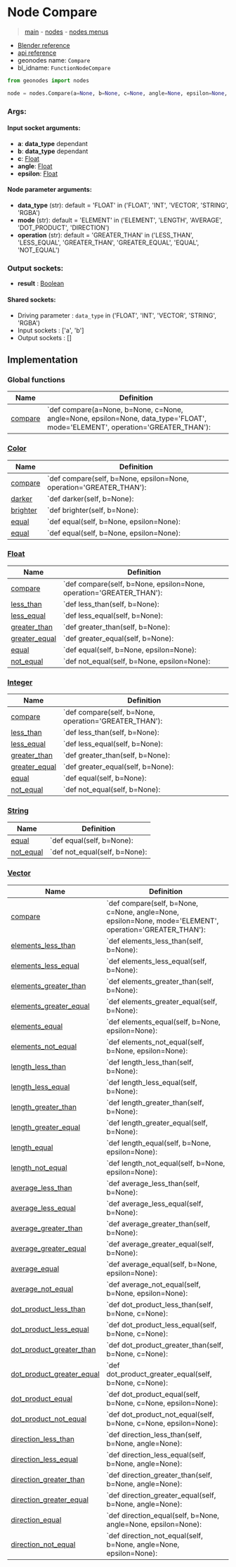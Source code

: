 # Node Compare

> [main](../structure.md) - [nodes](nodes.md) - [nodes menus](nodes_menus.md)

- [Blender reference](https://docs.blender.org/manual/en/latest/modeling/geometry_nodes/utilities/compare.html)
- [api reference](https://docs.blender.org/api/current/bpy.types.FunctionNodeCompare.html)
- geonodes name: `Compare`
- bl_idname: `FunctionNodeCompare`

```python
from geonodes import nodes

node = nodes.Compare(a=None, b=None, c=None, angle=None, epsilon=None, data_type='FLOAT', mode='ELEMENT', operation='GREATER_THAN')
```

### Args:

#### Input socket arguments:

- **a**: **data_type** dependant
- **b**: **data_type** dependant
- **c**: [Float](Float.md)
- **angle**: [Float](Float.md)
- **epsilon**: [Float](Float.md)

#### Node parameter arguments:

- **data_type** (str): default = 'FLOAT' in ('FLOAT', 'INT', 'VECTOR', 'STRING', 'RGBA')
- **mode** (str): default = 'ELEMENT' in ('ELEMENT', 'LENGTH', 'AVERAGE', 'DOT_PRODUCT', 'DIRECTION')
- **operation** (str): default = 'GREATER_THAN' in ('LESS_THAN', 'LESS_EQUAL', 'GREATER_THAN', 'GREATER_EQUAL', 'EQUAL', 'NOT_EQUAL')

### Output sockets:

- **result** : [Boolean](Boolean.md)

#### Shared sockets:

- Driving parameter : ``data_type`` in ('FLOAT', 'INT', 'VECTOR', 'STRING', 'RGBA')
- Input sockets  : ['a', 'b']
- Output sockets : []
## Implementation

### Global functions

| Name | Definition |
|------|------------|
 | [compare](A.md#compare) | `def compare(a=None, b=None, c=None, angle=None, epsilon=None, data_type='FLOAT', mode='ELEMENT', operation='GREATER_THAN'): |

### [Color](Color.md)

| Name | Definition |
|------|------------|
 | [compare](Color.md#compare) | `def compare(self, b=None, epsilon=None, operation='GREATER_THAN'): |
 | [darker](Color.md#darker) | `def darker(self, b=None): |
 | [brighter](Color.md#brighter) | `def brighter(self, b=None): |
 | [equal](Color.md#equal) | `def equal(self, b=None, epsilon=None): |
 | [equal](Color.md#equal) | `def equal(self, b=None, epsilon=None): |

### [Float](Float.md)

| Name | Definition |
|------|------------|
 | [compare](Float.md#compare) | `def compare(self, b=None, epsilon=None, operation='GREATER_THAN'): |
 | [less_than](Float.md#less_than) | `def less_than(self, b=None): |
 | [less_equal](Float.md#less_equal) | `def less_equal(self, b=None): |
 | [greater_than](Float.md#greater_than) | `def greater_than(self, b=None): |
 | [greater_equal](Float.md#greater_equal) | `def greater_equal(self, b=None): |
 | [equal](Float.md#equal) | `def equal(self, b=None, epsilon=None): |
 | [not_equal](Float.md#not_equal) | `def not_equal(self, b=None, epsilon=None): |

### [Integer](Integer.md)

| Name | Definition |
|------|------------|
 | [compare](Integer.md#compare) | `def compare(self, b=None, operation='GREATER_THAN'): |
 | [less_than](Integer.md#less_than) | `def less_than(self, b=None): |
 | [less_equal](Integer.md#less_equal) | `def less_equal(self, b=None): |
 | [greater_than](Integer.md#greater_than) | `def greater_than(self, b=None): |
 | [greater_equal](Integer.md#greater_equal) | `def greater_equal(self, b=None): |
 | [equal](Integer.md#equal) | `def equal(self, b=None): |
 | [not_equal](Integer.md#not_equal) | `def not_equal(self, b=None): |

### [String](String.md)

| Name | Definition |
|------|------------|
 | [equal](String.md#equal) | `def equal(self, b=None): |
 | [not_equal](String.md#not_equal) | `def not_equal(self, b=None): |

### [Vector](Vector.md)

| Name | Definition |
|------|------------|
 | [compare](Vector.md#compare) | `def compare(self, b=None, c=None, angle=None, epsilon=None, mode='ELEMENT', operation='GREATER_THAN'): |
 | [elements_less_than](Vector.md#elements_less_than) | `def elements_less_than(self, b=None): |
 | [elements_less_equal](Vector.md#elements_less_equal) | `def elements_less_equal(self, b=None): |
 | [elements_greater_than](Vector.md#elements_greater_than) | `def elements_greater_than(self, b=None): |
 | [elements_greater_equal](Vector.md#elements_greater_equal) | `def elements_greater_equal(self, b=None): |
 | [elements_equal](Vector.md#elements_equal) | `def elements_equal(self, b=None, epsilon=None): |
 | [elements_not_equal](Vector.md#elements_not_equal) | `def elements_not_equal(self, b=None, epsilon=None): |
 | [length_less_than](Vector.md#length_less_than) | `def length_less_than(self, b=None): |
 | [length_less_equal](Vector.md#length_less_equal) | `def length_less_equal(self, b=None): |
 | [length_greater_than](Vector.md#length_greater_than) | `def length_greater_than(self, b=None): |
 | [length_greater_equal](Vector.md#length_greater_equal) | `def length_greater_equal(self, b=None): |
 | [length_equal](Vector.md#length_equal) | `def length_equal(self, b=None, epsilon=None): |
 | [length_not_equal](Vector.md#length_not_equal) | `def length_not_equal(self, b=None, epsilon=None): |
 | [average_less_than](Vector.md#average_less_than) | `def average_less_than(self, b=None): |
 | [average_less_equal](Vector.md#average_less_equal) | `def average_less_equal(self, b=None): |
 | [average_greater_than](Vector.md#average_greater_than) | `def average_greater_than(self, b=None): |
 | [average_greater_equal](Vector.md#average_greater_equal) | `def average_greater_equal(self, b=None): |
 | [average_equal](Vector.md#average_equal) | `def average_equal(self, b=None, epsilon=None): |
 | [average_not_equal](Vector.md#average_not_equal) | `def average_not_equal(self, b=None, epsilon=None): |
 | [dot_product_less_than](Vector.md#dot_product_less_than) | `def dot_product_less_than(self, b=None, c=None): |
 | [dot_product_less_equal](Vector.md#dot_product_less_equal) | `def dot_product_less_equal(self, b=None, c=None): |
 | [dot_product_greater_than](Vector.md#dot_product_greater_than) | `def dot_product_greater_than(self, b=None, c=None): |
 | [dot_product_greater_equal](Vector.md#dot_product_greater_equal) | `def dot_product_greater_equal(self, b=None, c=None): |
 | [dot_product_equal](Vector.md#dot_product_equal) | `def dot_product_equal(self, b=None, c=None, epsilon=None): |
 | [dot_product_not_equal](Vector.md#dot_product_not_equal) | `def dot_product_not_equal(self, b=None, c=None, epsilon=None): |
 | [direction_less_than](Vector.md#direction_less_than) | `def direction_less_than(self, b=None, angle=None): |
 | [direction_less_equal](Vector.md#direction_less_equal) | `def direction_less_equal(self, b=None, angle=None): |
 | [direction_greater_than](Vector.md#direction_greater_than) | `def direction_greater_than(self, b=None, angle=None): |
 | [direction_greater_equal](Vector.md#direction_greater_equal) | `def direction_greater_equal(self, b=None, angle=None): |
 | [direction_equal](Vector.md#direction_equal) | `def direction_equal(self, b=None, angle=None, epsilon=None): |
 | [direction_not_equal](Vector.md#direction_not_equal) | `def direction_not_equal(self, b=None, angle=None, epsilon=None): |

